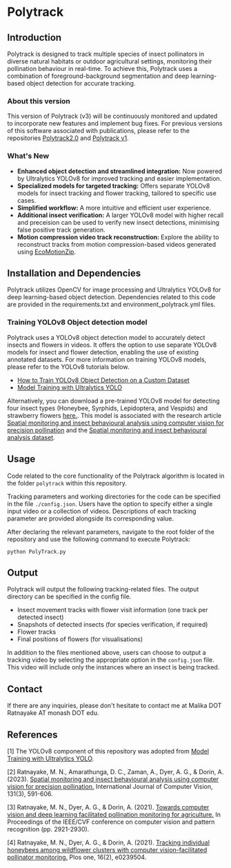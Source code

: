 # Polytrack

## Introduction

Polytrack is designed to track multiple species of insect pollinators in diverse natural habitats or outdoor agricultural settings, monitoring their pollination behaviour in real-time. To achieve this, Polytrack uses a combination of foreground-background segmentation and deep learning-based object detection for accurate tracking.

### About this version
 This version of Polytrack (v3) will be continuously monitored and updated to incorporate new features and implement bug fixes. For previous versions of this software associated with publications, please refer to the repositories [Polytrack2.0](https://github.com/malikaratnayake/Polytrack2.0) and [Polytrack v1](https://github.com/malikaratnayake/Polytrack_v1).

### What's New

- **Enhanced object detection and streamlined integration:** Now powered by Ultralytics YOLOv8 for improved tracking and easier implementation.
- **Specialized models for targeted tracking:** Offers separate YOLOv8 models for insect tracking and flower tracking, tailored to specific use cases.
- **Simplified workflow:** A more intuitive and efficient user experience.
- **Additional insect verification:** A larger YOLOv8 model with higher recall and preceision can be used to verify new insect detections, minimising false positive track generation.
- **Motion compression video track reconstruction:** Explore the ability to reconstruct tracks from motion compression-based videos generated using [EcoMotionZip](https://github.com/malikaratnayake/EcoMotionZip).

## Installation and Dependencies

Polytrack utilizes OpenCV for image processing and Ultralytics YOLOv8 for deep learning-based object detection. Dependencies related to this code are provided in the requirements.txt and environment_polytrack.yml files.

### Training YOLOv8 Object detection model 

Polytrack uses a YOLOv8 object detection model to accurately detect insects and flowers in videos. It offers the option to use separate YOLOv8 models for insect and flower detection, enabling the use of existing annotated datasets. For more information on training YOLOv8 models, please refer to the YOLOv8 tutorials below.

- [How to Train YOLOv8 Object Detection on a Custom Dataset](https://blog.roboflow.com/how-to-train-yolov8-on-a-custom-dataset/)
- [Model Training with Ultralytics YOLO](https://docs.ultralytics.com/modes/train/)

Alternatively, you can download a pre-trained YOLOv8 model for detecting four insect types (Honeybee, Syrphids, Lepidoptera, and Vespids) and strawberry flowers [here.](https://drive.google.com/drive/folders/1yklR4kOtzVzgwknWcgWC7yKiby1JMjBt?usp=sharing). This model is associated with the research article [Spatial monitoring and insect behavioural analysis using computer vision for precision pollination](https://link.springer.com/article/10.1007/s11263-022-01715-4) and the [Spatial monitoring and insect behavioural analysis dataset](https://doi.org/10.26180/21533760).

## Usage

Code related to the core functionality of the Polytrack algorithm is located in the folder `polytrack` within this repository.

 Tracking parameters and working directories for the code can be specified in the file `./config.json`. Users have the option to specify either a single input video or a collection of videos. Descriptions of each tracking parameter are provided alongside its corresponding value.

 After declaring the relevant parameters, navigate to the root folder of the repository and use the following command to execute Polytrack:

```
python PolyTrack.py 
```

## Output

Polytrack will output the following tracking-related files. The output directory can be specified in the config file.

* Insect movement tracks with flower visit information (one track per detected insect)
* Snapshots of detected insects (for species verification, if required)
* Flower tracks
* Final positions of flowers (for visualisations)
  
In addition to the files mentioned above, users can choose to output a tracking video by selecting the appropriate option in the `config.json` file. This video will include only the instances where an insect is being tracked.


## Contact

If there are any inquiries, please don't hesitate to contact me at Malika DOT Ratnayake AT monash DOT edu.
 
## References
 
[1] The YOLOv8 component of this repository was adopted from [Model Training with Ultralytics YOLO](https://docs.ultralytics.com/modes/train/).

[2] Ratnayake, M. N., Amarathunga, D. C., Zaman, A., Dyer, A. G., & Dorin, A. (2023). [Spatial monitoring and insect behavioural analysis using computer vision for precision pollination.](https://rdcu.be/c0BsR) International Journal of Computer Vision, 131(3), 591-606.

[3] Ratnayake, M. N., Dyer, A. G., & Dorin, A. (2021). [Towards computer vision and deep learning facilitated pollination monitoring for agriculture.](https://openaccess.thecvf.com/content/CVPR2021W/AgriVision/html/Ratnayake_Towards_Computer_Vision_and_Deep_Learning_Facilitated_Pollination_Monitoring_for_CVPRW_2021_paper.html) In Proceedings of the IEEE/CVF conference on computer vision and pattern recognition (pp. 2921-2930).

[4] Ratnayake, M. N., Dyer, A. G., & Dorin, A. (2021). [Tracking individual honeybees among wildflower clusters with computer vision-facilitated pollinator monitoring.](https://doi.org/10.1371/journal.pone.0239504) Plos one, 16(2), e0239504.

